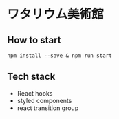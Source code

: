 # ワタリウム美術館

## How to start

```shell
npm install --save & npm run start
```

## Tech stack

- React hooks
- styled components
- react transition group
